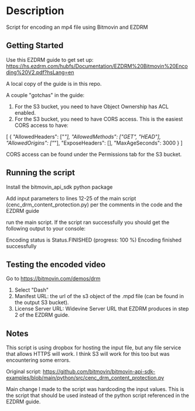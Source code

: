 # Description

Script for encoding an mp4 file using Bitmovin and EZDRM

## Getting Started

Use this EZDRM guide to get set up: https://hs.ezdrm.com/hubfs/Documentation/EZDRM%20Bitmovin%20Encoding%20V2.pdf?hsLang=en

A local copy of the guide is in this repo.

A couple "gotchas" in the guide:

1. For the S3 bucket, you need to have Object Ownership has ACL enabled. 
2. For the S3 bucket, you need to have CORS access. This is the easiest CORS access to have: 

[
    {
        "AllowedHeaders": ["*"],
        "AllowedMethods": ["GET", "HEAD"],
        "AllowedOrigins": ["*"],
        "ExposeHeaders": [],
        "MaxAgeSeconds": 3000
    }
]

CORS access can be found under the Permissions tab for the S3 bucket.

## Running the script

Install the bitmovin_api_sdk python package

Add input parameters to lines 12-25 of the main script (cenc_drm_content_protection.py) per the comments in the code and the EZDRM guide

run the main script. If the script ran successfully you should get the following output to your console: 

Encoding status is Status.FINISHED (progress: 100 %)
Encoding finished successfully

## Testing the encoded video

Go to https://bitmovin.com/demos/drm

1. Select "Dash"
2. Manifest URL: the url of the s3 object of the .mpd file (can be found in the output S3 bucket). 
3. License Server URL: Widevine Server URL that EZDRM produces in step 2 of the EZDRM guide. 

## Notes

This script is using dropbox for hosting the input file, but any file service that allows HTTPS will work. I think S3 will work for this too but was encountering some errors. 

Original script: https://github.com/bitmovin/bitmovin-api-sdk-examples/blob/main/python/src/cenc_drm_content_protection.py

Main change I made to the script was hardcoding the input values. This is the script that should be used instead of the python script referenced in the EZDRM guide.